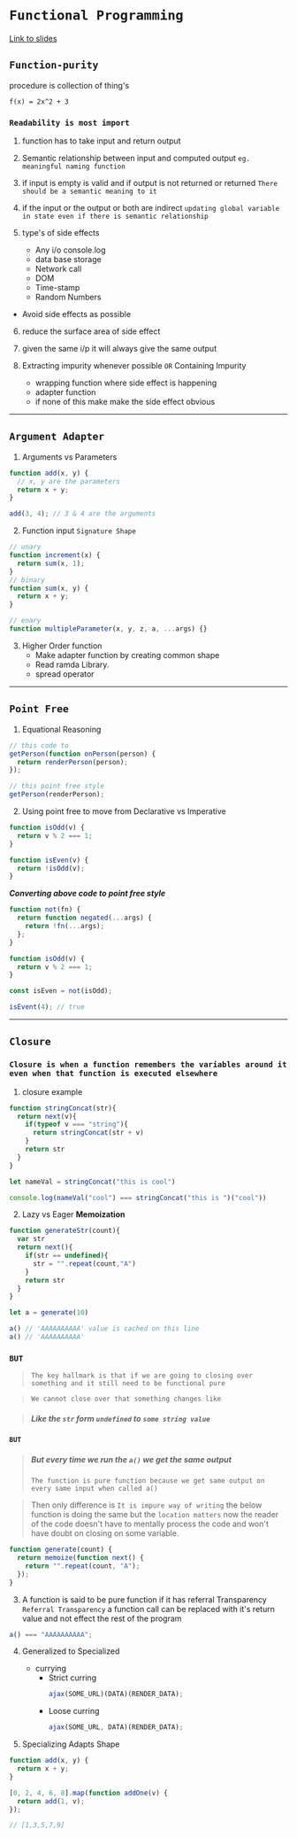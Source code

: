 # `Functional Programming`

<a href="http://static.frontendmasters.com/resources/2019-05-06-functional-light-v3/functional-light-v3.pdf" target="_blank">Link to slides</a>

## `Function-purity`

procedure is collection of thing's

```
f(x) = 2x^2 + 3
```

### `Readability is most import`

1. function has to take input and return output

2. Semantic relationship between input and computed output `eg. meaningful naming function`

3. if input is empty is valid and if output is not returned or returned `There should be a semantic meaning to it`

4. if the input or the output or both are indirect `updating global variable in state even if there is semantic relationship`

5. type's of side effects
   - Any i/o console.log
   - data base storage
   - Network call
   - DOM
   - Time-stamp
   - Random Numbers

- Avoid side effects as possible

6. reduce the surface area of side effect

7. given the same i/p it will always give the same output

8. Extracting impurity whenever possible `OR` Containing Impurity
   - wrapping function where side effect is happening
   - adapter function
   - if none of this make make the side effect obvious

---

## `Argument Adapter`

1. Arguments vs Parameters

```js
function add(x, y) {
  // x, y are the parameters
  return x + y;
}

add(3, 4); // 3 & 4 are the arguments
```

2. Function input `Signature Shape`

```js
// unary
function increment(x) {
  return sum(x, 1);
}
// binary
function sum(x, y) {
  return x + y;
}

// enary
function multipleParameter(x, y, z, a, ...args) {}
```

3. Higher Order function
   - Make adapter function by creating common shape
   - Read ramda Library.
   - spread operator

---

## `Point Free`

1. Equational Reasoning

```javascript
// this code to
getPerson(function onPerson(person) {
  return renderPerson(person);
});

// this point free style
getPerson(renderPerson);
```

2. Using point free to move from Declarative vs Imperative

```js
function isOdd(v) {
  return v % 2 === 1;
}

function isEven(v) {
  return !isOdd(v);
}
```

**_Converting above code to point free style_**

```js
function not(fn) {
  return function negated(...args) {
    return !fn(...args);
  };
}

function isOdd(v) {
  return v % 2 === 1;
}

const isEven = not(isOdd);

isEvent(4); // true
```

---

## `Closure`

### `Closure is when a function remembers the variables around it even when that function is executed elsewhere`

1. closure example

```js
function stringConcat(str){
  return next(v){
    if(typeof v === "string"){
      return stringConcat(str + v)
    }
    return str
  }
}

let nameVal = stringConcat("this is cool")

console.log(nameVal("cool") === stringConcat("this is ")("cool"))


```

2. Lazy vs Eager **Memoization**

```js
function generateStr(count){
  var str
  return next(){
    if(str == undefined){
      str = "".repeat(count,"A")
    }
    return str
  }
}

let a = generate(10)

a() // 'AAAAAAAAAA' value is cached on this line
a() // 'AAAAAAAAAA'
```

### `BUT`

> `The key hallmark is that if we are going to closing over something and it still need to be functional pure`

> `We cannot close over that something changes like`

> ##### Like the `str` form `undefined` to `some string value`

#### `BUT`

> ##### But every time we run the `a()` we get the same output
>
> `The function is pure function because we get same output on every same input when called a()`

> Then only difference is `It is impure way of writing` the below function is doing the same but the `location matters` now the reader of the code doesn't have to mentally process the code and won't have doubt on closing on some variable.

```js
function generate(count) {
  return memoize(function next() {
    return "".repeat(count, "A");
  });
}
```

3. A function is said to be pure function if it has referral Transparency `Referral Transparency` a function call can be replaced with it's return value and not effect the rest of the program

```js
a() === "AAAAAAAAAA";
```

4. Generalized to Specialized

   - currying
     - Strict curring
       ```js
       ajax(SOME_URL)(DATA)(RENDER_DATA);
       ```
     - Loose curring
       ```js
       ajax(SOME_URL, DATA)(RENDER_DATA);
       ```

5. Specializing Adapts Shape

```js
function add(x, y) {
  return x + y;
}

[0, 2, 4, 6, 8].map(function addOne(v) {
  return add(1, v);
});

// [1,3,5,7,9]
```
